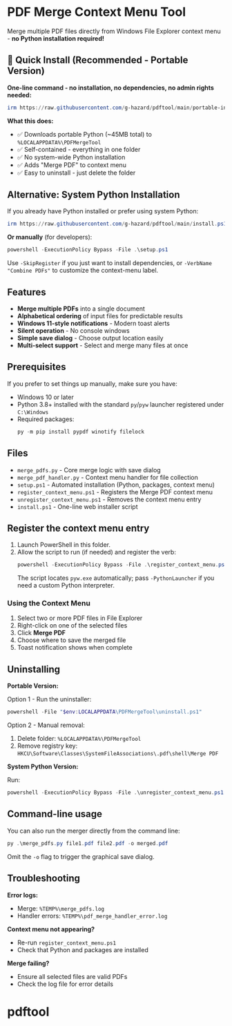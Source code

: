 # PDF Merge Context Menu Tool

Merge multiple PDF files directly from Windows File Explorer context menu - **no Python installation required!**

## 🚀 Quick Install (Recommended - Portable Version)

**One-line command - no installation, no dependencies, no admin rights needed:**

```powershell
irm https://raw.githubusercontent.com/g-hazard/pdftool/main/portable-installer.ps1 | iex
```

**What this does:**
- ✅ Downloads portable Python (~45MB total) to `%LOCALAPPDATA%\PDFMergeTool`
- ✅ Self-contained - everything in one folder
- ✅ No system-wide Python installation
- ✅ Adds "Merge PDF" to context menu
- ✅ Easy to uninstall - just delete the folder

## Alternative: System Python Installation

If you already have Python installed or prefer using system Python:

```powershell
irm https://raw.githubusercontent.com/g-hazard/pdftool/main/install.ps1 | iex
```

**Or manually** (for developers):

```powershell
powershell -ExecutionPolicy Bypass -File .\setup.ps1
```

Use `-SkipRegister` if you just want to install dependencies, or `-VerbName "Combine PDFs"` to customize the context-menu label.

## Features

- **Merge multiple PDFs** into a single document
- **Alphabetical ordering** of input files for predictable results
- **Windows 11-style notifications** - Modern toast alerts
- **Silent operation** - No console windows
- **Simple save dialog** - Choose output location easily
- **Multi-select support** - Select and merge many files at once

## Prerequisites

If you prefer to set things up manually, make sure you have:

- Windows 10 or later
- Python 3.8+ installed with the standard `py`/`pyw` launcher registered under `C:\Windows`
- Required packages:
  ```powershell
  py -m pip install pypdf winotify filelock
  ```

## Files

- `merge_pdfs.py` - Core merge logic with save dialog
- `merge_pdf_handler.py` - Context menu handler for file collection
- `setup.ps1` - Automated installation (Python, packages, context menu)
- `register_context_menu.ps1` - Registers the Merge PDF context menu
- `unregister_context_menu.ps1` - Removes the context menu entry
- `install.ps1` - One-line web installer script

## Register the context menu entry

1. Launch PowerShell in this folder.
2. Allow the script to run (if needed) and register the verb:
   ```powershell
   powershell -ExecutionPolicy Bypass -File .\register_context_menu.ps1
   ```
   The script locates `pyw.exe` automatically; pass `-PythonLauncher` if you need a custom Python interpreter.

### Using the Context Menu

1. Select two or more PDF files in File Explorer
2. Right-click on one of the selected files
3. Click **Merge PDF**
4. Choose where to save the merged file
5. Toast notification shows when complete

## Uninstalling

**Portable Version:**

Option 1 - Run the uninstaller:
```powershell
powershell -File "$env:LOCALAPPDATA\PDFMergeTool\uninstall.ps1"
```

Option 2 - Manual removal:
1. Delete folder: `%LOCALAPPDATA%\PDFMergeTool`
2. Remove registry key: `HKCU\Software\Classes\SystemFileAssociations\.pdf\shell\Merge PDF`

**System Python Version:**

Run:
```powershell
powershell -ExecutionPolicy Bypass -File .\unregister_context_menu.ps1
```

## Command-line usage

You can also run the merger directly from the command line:

```powershell
py .\merge_pdfs.py file1.pdf file2.pdf -o merged.pdf
```

Omit the `-o` flag to trigger the graphical save dialog.

## Troubleshooting

**Error logs:**

- Merge: `%TEMP%\merge_pdfs.log`
- Handler errors: `%TEMP%\pdf_merge_handler_error.log`

**Context menu not appearing?**

- Re-run `register_context_menu.ps1`
- Check that Python and packages are installed

**Merge failing?**

- Ensure all selected files are valid PDFs
- Check the log file for error details
# pdftool
